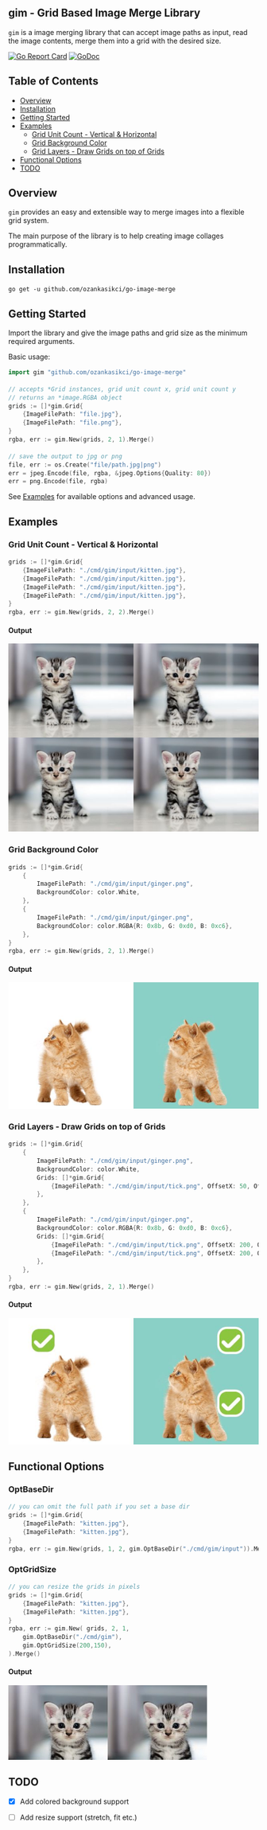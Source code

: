 ## gim - Grid Based Image Merge Library

`gim` is a image merging library that can accept image paths as input, read the image contents, merge them into a grid with the desired size. 

[![Go Report Card](https://goreportcard.com/badge/github.com/ozankasikci/go-image-merge)](https://goreportcard.com/report/github.com/ozankasikci/go-image-merge)
[![GoDoc](https://godoc.org/github.com/ozankasikci/go-image-merge?status.svg)](https://godoc.org/github.com/ozankasikci/go-image-merge)

## Table of Contents

- [Overview](#overview)
- [Installation](#installation)
- [Getting Started](#getting-started)
- [Examples](#examples)
  * [Grid Unit Count - Vertical & Horizontal](#grid-unit-count---vertical--horizontal)
  * [Grid Background Color](#grid-background-color)
  * [Grid Layers - Draw Grids on top of Grids](#grid-layers---draw-grids-on-top-of-grids)
- [Functional Options](#functional-options)
- [TODO](#todo)

## Overview

`gim` provides an easy and extensible way to merge images into a flexible grid system.

The main purpose of the library is to help creating image collages programmatically.

## Installation

`go get -u github.com/ozankasikci/go-image-merge`

## Getting Started

Import the library and give the image paths and grid size as the minimum required arguments.

Basic usage:

```go
import gim "github.com/ozankasikci/go-image-merge"

// accepts *Grid instances, grid unit count x, grid unit count y
// returns an *image.RGBA object
grids := []*gim.Grid{
	{ImageFilePath: "file.jpg"},
	{ImageFilePath: "file.png"},
}
rgba, err := gim.New(grids, 2, 1).Merge()

// save the output to jpg or png
file, err := os.Create("file/path.jpg|png")
err = jpeg.Encode(file, rgba, &jpeg.Options{Quality: 80})
err = png.Encode(file, rgba)
```

See [Examples](#examples) for available options and advanced usage.

## Examples

### Grid Unit Count - Vertical & Horizontal
```go
grids := []*gim.Grid{
    {ImageFilePath: "./cmd/gim/input/kitten.jpg"},
    {ImageFilePath: "./cmd/gim/input/kitten.jpg"},
    {ImageFilePath: "./cmd/gim/input/kitten.jpg"},
    {ImageFilePath: "./cmd/gim/input/kitten.jpg"},
}
rgba, err := gim.New(grids, 2, 2).Merge()
```

#### Output
![](https://raw.githubusercontent.com/ozankasikci/ozankasikci.github.io/master/gim/grid-size-2-2.jpg)

### Grid Background Color
```go
grids := []*gim.Grid{
    {
        ImageFilePath: "./cmd/gim/input/ginger.png",
        BackgroundColor: color.White,
    },
    {
        ImageFilePath: "./cmd/gim/input/ginger.png",
        BackgroundColor: color.RGBA{R: 0x8b, G: 0xd0, B: 0xc6},
    },
}
rgba, err := gim.New(grids, 2, 1).Merge()
```

#### Output
![](https://raw.githubusercontent.com/ozankasikci/ozankasikci.github.io/master/gim/grid-bg-color.jpg)

### Grid Layers - Draw Grids on top of Grids
```go
grids := []*gim.Grid{
    {
        ImageFilePath: "./cmd/gim/input/ginger.png",
        BackgroundColor: color.White,
        Grids: []*gim.Grid{
            {ImageFilePath: "./cmd/gim/input/tick.png", OffsetX: 50, OffsetY: 20},
        },
    },
    {
        ImageFilePath: "./cmd/gim/input/ginger.png",
        BackgroundColor: color.RGBA{R: 0x8b, G: 0xd0, B: 0xc6},
        Grids: []*gim.Grid{
            {ImageFilePath: "./cmd/gim/input/tick.png", OffsetX: 200, OffsetY: 170},
            {ImageFilePath: "./cmd/gim/input/tick.png", OffsetX: 200, OffsetY: 20},
        },
    },
}
rgba, err := gim.New(grids, 2, 1).Merge()
```

#### Output
![](https://raw.githubusercontent.com/ozankasikci/ozankasikci.github.io/master/gim/grid-layers.jpg)

## Functional Options

### OptBaseDir
```go
// you can omit the full path if you set a base dir
grids := []*gim.Grid{
    {ImageFilePath: "kitten.jpg"},
    {ImageFilePath: "kitten.jpg"},
}
rgba, err := gim.New(grids, 1, 2, gim.OptBaseDir("./cmd/gim/input")).Merge()
```

### OptGridSize
```go
// you can resize the grids in pixels
grids := []*gim.Grid{
    {ImageFilePath: "kitten.jpg"},
    {ImageFilePath: "kitten.jpg"},
}
rgba, err := gim.New( grids, 2, 1,
	gim.OptBaseDir("./cmd/gim"),
	gim.OptGridSize(200,150),
).Merge()
```
#### Output
![](https://raw.githubusercontent.com/ozankasikci/ozankasikci.github.io/master/gim/grid-resize-pixels-200-150.jpg)

## TODO
- [x] Add colored background support
- [ ] Add resize support (stretch, fit etc.)

